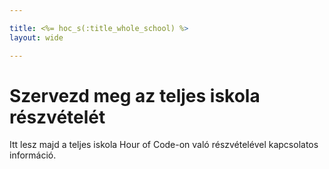 ```yaml
---

title: <%= hoc_s(:title_whole_school) %>
layout: wide

---
```



# Szervezd meg az teljes iskola részvételét

Itt lesz majd a teljes iskola Hour of Code-on való részvételével kapcsolatos információ.

